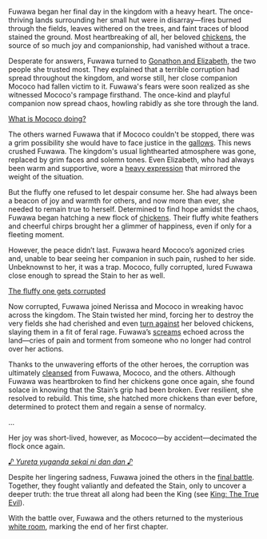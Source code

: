 Fuwawa began her final day in the kingdom with a heavy heart. The once-thriving lands surrounding her small hut were in disarray—fires burned through the fields, leaves withered on the trees, and faint traces of blood stained the ground. Most heartbreaking of all, her beloved [chickens](https://www.youtube.com/live/31OnEJrRDfU?feature=shared&t=394), the source of so much joy and companionship, had vanished without a trace.

Desperate for answers, Fuwawa turned to [Gonathon and Elizabeth](https://www.youtube.com/live/31OnEJrRDfU?feature=shared&t=808), the two people she trusted most. They explained that a terrible corruption had spread throughout the kingdom, and worse still, her close companion Mococo had fallen victim to it. Fuwawa's fears were soon realized as she witnessed Mococo's rampage firsthand. The once-kind and playful companion now spread chaos, howling rabidly as she tore through the land.

[What is Mococo doing?](#embed:https://www.youtube.com/embed/31OnEJrRDfU?si=Be-tl0XykKPAJTZ8&start=939)

The others warned Fuwawa that if Mococo couldn't be stopped, there was a grim possibility she would have to face justice in the [gallows](https://www.youtube.com/live/31OnEJrRDfU?feature=shared&t=1204). This news crushed Fuwawa. The kingdom's usual lighthearted atmosphere was gone, replaced by grim faces and solemn tones. Even Elizabeth, who had always been warm and supportive, wore a [heavy expression](https://www.youtube.com/live/31OnEJrRDfU?feature=shared&t=1298) that mirrored the weight of the situation.

But the fluffy one refused to let despair consume her. She had always been a beacon of joy and warmth for others, and now more than ever, she needed to remain true to herself. Determined to find hope amidst the chaos, Fuwawa began hatching a new flock of [chickens](https://www.youtube.com/live/31OnEJrRDfU?feature=shared&t=2002). Their fluffy white feathers and cheerful chirps brought her a glimmer of happiness, even if only for a fleeting moment.

However, the peace didn’t last. Fuwawa heard Mococo’s agonized cries and, unable to bear seeing her companion in such pain, rushed to her side. Unbeknownst to her, it was a trap. Mococo, fully corrupted, lured Fuwawa close enough to spread the Stain to her as well.

[The fluffy one gets corrupted](#embed:https://www.youtube.com/embed/31OnEJrRDfU?si=q2tl8yV-u4MXCXum&start=2792)

Now corrupted, Fuwawa joined Nerissa and Mococo in wreaking havoc across the kingdom. The Stain twisted her mind, forcing her to destroy the very fields she had cherished and even [turn against](https://www.youtube.com/live/31OnEJrRDfU?feature=shared&t=2925) her beloved chickens, slaying them in a fit of feral rage. Fuwawa’s [screams](https://www.youtube.com/live/31OnEJrRDfU?feature=shared&t=3519) echoed across the land—cries of pain and torment from someone who no longer had control over her actions.

Thanks to the unwavering efforts of the other heroes, the corruption was ultimately [cleansed](https://www.youtube.com/live/31OnEJrRDfU?feature=shared&t=3973) from Fuwawa, Mococo, and the others. Although Fuwawa was heartbroken to find her chickens gone once again, she found solace in knowing that the Stain’s grip had been broken. Ever resilient, she resolved to rebuild. This time, she hatched more chickens than ever before, determined to protect them and regain a sense of normalcy.

...

Her joy was short-lived, however, as Mococo—by accident—decimated the flock once again.

[*♪ Yureta yuganda sekai ni dan dan ♪*](#embed:https://www.youtube.com/embed/31OnEJrRDfU?si=7TsPwSbv9amxpvre&start=7268)

Despite her lingering sadness, Fuwawa joined the others in the [final battle](https://www.youtube.com/live/31OnEJrRDfU?feature=shared&t=7996). Together, they fought valiantly and defeated the Stain, only to uncover a deeper truth: the true threat all along had been the King (see [King: The True Evil](#node:king-of-libestal)).

With the battle over, Fuwawa and the others returned to the mysterious [white room](https://www.youtube.com/live/31OnEJrRDfU?feature=shared&t=9750), marking the end of her first chapter.
